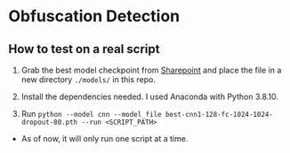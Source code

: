 # Obfuscation Detection

## How to test on a real script
1. Grab the best model checkpoint from [Sharepoint](https://adobe-my.sharepoint.com/personal/vikrakum_adobe_com1/_layouts/15/onedrive.aspx?id=%2Fpersonal%2Fvikrakum%5Fadobe%5Fcom1%2FDocuments%2Ffile%2Dsharing) and place the file in a new directory `./models/` in this repo.

2. Install the dependencies needed. I used Anaconda with Python 3.8.10.

3. Run `python --model cnn --model_file best-cnn1-128-fc-1024-1024-dropout-80.pth --run <SCRIPT_PATH>`
- As of now, it will only run one script at a time.
